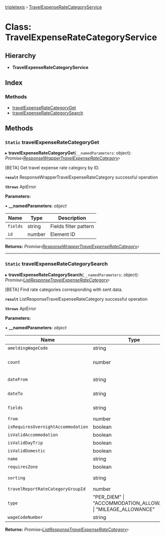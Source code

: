 [tripletexjs](../README.md) › [TravelExpenseRateCategoryService](travelexpenseratecategoryservice.md)

# Class: TravelExpenseRateCategoryService

## Hierarchy

* **TravelExpenseRateCategoryService**

## Index

### Methods

* [travelExpenseRateCategoryGet](travelexpenseratecategoryservice.md#static-travelexpenseratecategoryget)
* [travelExpenseRateCategorySearch](travelexpenseratecategoryservice.md#static-travelexpenseratecategorysearch)

## Methods

### `Static` travelExpenseRateCategoryGet

▸ **travelExpenseRateCategoryGet**(`__namedParameters`: object): *Promise‹[ResponseWrapperTravelExpenseRateCategory](../interfaces/responsewrappertravelexpenseratecategory.md)›*

[BETA] Get travel expense rate category by ID.

**`result`** ResponseWrapperTravelExpenseRateCategory successful operation

**`throws`** ApiError

**Parameters:**

▪ **__namedParameters**: *object*

Name | Type | Description |
------ | ------ | ------ |
`fields` | string | Fields filter pattern |
`id` | number | Element ID |

**Returns:** *Promise‹[ResponseWrapperTravelExpenseRateCategory](../interfaces/responsewrappertravelexpenseratecategory.md)›*

___

### `Static` travelExpenseRateCategorySearch

▸ **travelExpenseRateCategorySearch**(`__namedParameters`: object): *Promise‹[ListResponseTravelExpenseRateCategory](../interfaces/listresponsetravelexpenseratecategory.md)›*

[BETA] Find rate categories corresponding with sent data.

**`result`** ListResponseTravelExpenseRateCategory successful operation

**`throws`** ApiError

**Parameters:**

▪ **__namedParameters**: *object*

Name | Type | Default | Description |
------ | ------ | ------ | ------ |
`ameldingWageCode` | string | - | Containing |
`count` | number | 1000 | Number of elements to return |
`dateFrom` | string | - | From and including |
`dateTo` | string | - | To and excluding |
`fields` | string | - | Fields filter pattern |
`from` | number | - | From index |
`isRequiresOvernightAccommodation` | boolean | - | Equals |
`isValidAccommodation` | boolean | - | Equals |
`isValidDayTrip` | boolean | - | Equals |
`isValidDomestic` | boolean | - | Equals |
`name` | string | - | Containing |
`requiresZone` | boolean | - | Equals |
`sorting` | string | - | Sorting pattern |
`travelReportRateCategoryGroupId` | number | - | Equals |
`type` | "PER_DIEM" &#124; "ACCOMMODATION_ALLOWANCE" &#124; "MILEAGE_ALLOWANCE" | - | Equals |
`wageCodeNumber` | string | - | Equals |

**Returns:** *Promise‹[ListResponseTravelExpenseRateCategory](../interfaces/listresponsetravelexpenseratecategory.md)›*
